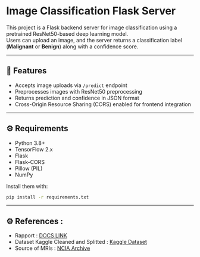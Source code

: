 # Image Classification Flask Server

This project is a Flask backend server for image classification using a pretrained ResNet50-based deep learning model.  
Users can upload an image, and the server returns a classification label (**Malignant** or **Benign**) along with a confidence score.

---

## 🧠 Features

- Accepts image uploads via `/predict` endpoint  
- Preprocesses images with ResNet50 preprocessing  
- Returns prediction and confidence in JSON format  
- Cross-Origin Resource Sharing (CORS) enabled for frontend integration

---

## ⚙️ Requirements

- Python 3.8+  
- TensorFlow 2.x  
- Flask  
- Flask-CORS  
- Pillow (PIL)  
- NumPy

Install them with:

```bash
pip install -r requirements.txt
```
---
## ⚙️ References :
- Rapport : [DOCS LINK](https://docs.google.com/document/d/1d1XFF3STLU7m9i3RSE8XJDk011o8tbl0FfrOKNpLKyU/edit?usp=sharing)<br>
- Dataset Kaggle Cleaned and Splitted : [Kaggle Dataset](https://www.kaggle.com/datasets/abenjelloun/breast-mri-tumor-classification-dataset)<br>
- Source of MRIs : [NCIA Archive](https://www.cancerimagingarchive.net/collection/breast-diagnosis/)<br>




